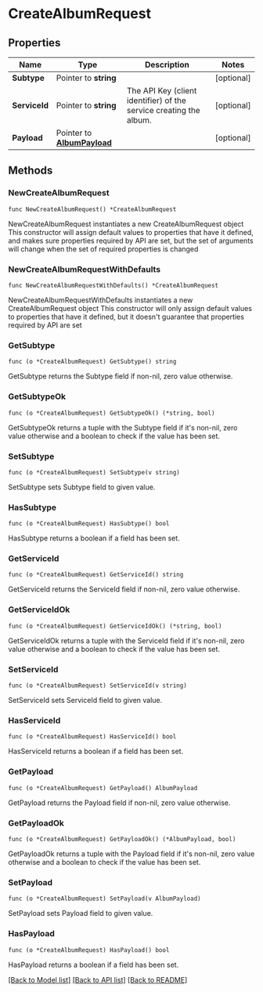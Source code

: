 # CreateAlbumRequest

## Properties

Name | Type | Description | Notes
------------ | ------------- | ------------- | -------------
**Subtype** | Pointer to **string** |  | [optional] 
**ServiceId** | Pointer to **string** | The API Key (client identifier) of the service creating the album. | [optional] 
**Payload** | Pointer to [**AlbumPayload**](AlbumPayload.md) |  | [optional] 

## Methods

### NewCreateAlbumRequest

`func NewCreateAlbumRequest() *CreateAlbumRequest`

NewCreateAlbumRequest instantiates a new CreateAlbumRequest object
This constructor will assign default values to properties that have it defined,
and makes sure properties required by API are set, but the set of arguments
will change when the set of required properties is changed

### NewCreateAlbumRequestWithDefaults

`func NewCreateAlbumRequestWithDefaults() *CreateAlbumRequest`

NewCreateAlbumRequestWithDefaults instantiates a new CreateAlbumRequest object
This constructor will only assign default values to properties that have it defined,
but it doesn't guarantee that properties required by API are set

### GetSubtype

`func (o *CreateAlbumRequest) GetSubtype() string`

GetSubtype returns the Subtype field if non-nil, zero value otherwise.

### GetSubtypeOk

`func (o *CreateAlbumRequest) GetSubtypeOk() (*string, bool)`

GetSubtypeOk returns a tuple with the Subtype field if it's non-nil, zero value otherwise
and a boolean to check if the value has been set.

### SetSubtype

`func (o *CreateAlbumRequest) SetSubtype(v string)`

SetSubtype sets Subtype field to given value.

### HasSubtype

`func (o *CreateAlbumRequest) HasSubtype() bool`

HasSubtype returns a boolean if a field has been set.

### GetServiceId

`func (o *CreateAlbumRequest) GetServiceId() string`

GetServiceId returns the ServiceId field if non-nil, zero value otherwise.

### GetServiceIdOk

`func (o *CreateAlbumRequest) GetServiceIdOk() (*string, bool)`

GetServiceIdOk returns a tuple with the ServiceId field if it's non-nil, zero value otherwise
and a boolean to check if the value has been set.

### SetServiceId

`func (o *CreateAlbumRequest) SetServiceId(v string)`

SetServiceId sets ServiceId field to given value.

### HasServiceId

`func (o *CreateAlbumRequest) HasServiceId() bool`

HasServiceId returns a boolean if a field has been set.

### GetPayload

`func (o *CreateAlbumRequest) GetPayload() AlbumPayload`

GetPayload returns the Payload field if non-nil, zero value otherwise.

### GetPayloadOk

`func (o *CreateAlbumRequest) GetPayloadOk() (*AlbumPayload, bool)`

GetPayloadOk returns a tuple with the Payload field if it's non-nil, zero value otherwise
and a boolean to check if the value has been set.

### SetPayload

`func (o *CreateAlbumRequest) SetPayload(v AlbumPayload)`

SetPayload sets Payload field to given value.

### HasPayload

`func (o *CreateAlbumRequest) HasPayload() bool`

HasPayload returns a boolean if a field has been set.


[[Back to Model list]](../README.md#documentation-for-models) [[Back to API list]](../README.md#documentation-for-api-endpoints) [[Back to README]](../README.md)



